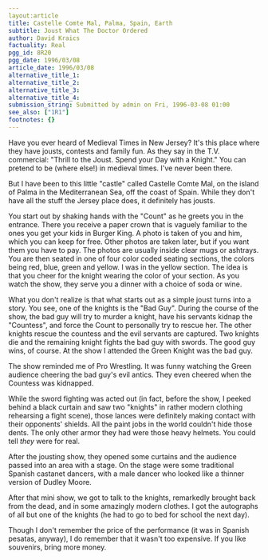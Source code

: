 ```yaml
---
layout:article
title: Castelle Comte Mal, Palma, Spain, Earth
subtitle: Joust What The Doctor Ordered
author: David Kraics
factuality: Real
pgg_id: 8R20
pgg_date: 1996/03/08
article_date: 1996/03/08
alternative_title_1: 
alternative_title_2: 
alternative_title_3: 
alternative_title_4: 
submission_string: Submitted by admin on Fri, 1996-03-08 01:00
see_also: ["1R1"]
footnotes: {}
---
```

<div>
<p>Have you ever heard of Medieval Times in New Jersey? It's this place where they have jousts, contests and family fun. As they say in the T.V. commercial: "Thrill to the Joust. Spend your Day with a Knight." You can pretend to be (where else!) in medieval times. I've never been there.</p>
<p>But I have been to this little "castle" called Castelle Comte Mal, on the island of Palma in the Mediterranean Sea, off the coast of Spain. While they don't have all the stuff the Jersey place does, it definitely has jousts.</p>
<p>You start out by shaking hands with the "Count" as he greets you in the entrance. There you receive a paper crown that is vaguely familiar to the ones you get your kids in Burger King. A photo is taken of you and him, which you can keep for free. Other photos are taken later, but if you want them you have to pay. The photos are usually inside clear mugs or ashtrays. You are then seated in one of four color coded seating sections, the colors being red, blue, green and yellow. I was in the yellow section. The idea is that you cheer for the knight wearing the color of your section. As you watch the show, they serve you a dinner with a choice of soda or wine.</p>
<p>What you don't realize is that what starts out as a simple joust turns into a story. You see, one of the knights is the "Bad Guy". During the course of the show, the bad guy will try to murder a knight, have his servants kidnap the "Countess", and force the Count to personally try to rescue her. The other knights rescue the countess and the evil servants are captured. Two knights die and the remaining knight fights the bad guy with swords. The good guy wins, of course. At the show I attended the Green Knight was the bad guy.</p>
<p>The show reminded me of Pro Wrestling. It was funny watching the Green audience cheering the bad guy's evil antics. They even cheered when the Countess was kidnapped.</p>
<p>While the sword fighting was acted out (in fact, before the show, I peeked behind a black curtain and saw two "knights" in rather modern clothing rehearsing a fight scene), those lances were definitely making contact with their opponents' shields. All the paint jobs in the world couldn't hide those dents. The only other armor they had were those heavy helmets. You could tell <em>they</em> were for real.</p>
<p>After the jousting show, they opened some curtains and the audience passed into an area with a stage. On the stage were some traditional Spanish castanet dancers, with a male dancer who looked like a thinner version of Dudley Moore.</p>
<p>After that mini show, we got to talk to the knights, remarkedly brought back from the dead, and in some amazingly modern clothes. I got the autographs of all but one of the knights (he had to go to bed for school the next day).</p>
<p>Though I don't remember the price of the performance (it was in Spanish pesatas, anyway), I do remember that it wasn't too expensive. If you like souvenirs, bring more money.</p>
</div>
